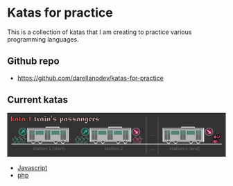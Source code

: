 # Katas for practice

This is a collection of katas that I am creating to practice various programming languages.

## Github repo

- <https://github.com/darellanodev/katas-for-practice>

## Current katas

![kata-1-title-trains-passengers](https://github.com/darellanodev/katas-for-practice/blob/main/katas/01-passengers/img/title.png?raw=true)

- [Javascript](https://github.com/darellanodev/katas-for-practice/tree/main/katas/01-passengers/js)
- [php](https://github.com/darellanodev/katas-for-practice/tree/main/katas/01-passengers/php)
